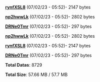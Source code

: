 [**rynfXSL8**](/data/rynfXSL8.txt) (07/02/23 - 05:52)- 2147 bytes

[**np2hwwLk**](/data/np2hwwLk.txt) (07/02/23 - 05:52)- 2802 bytes

[**DRNe0Tmr**](/data/DRNe0Tmr.txt) (07/02/23 - 05:52)- 297 bytes

[**np2hwwLk**](/data/np2hwwLk.txt) (07/02/23 - 05:52)- 2802 bytes

[**rynfXSL8**](/data/rynfXSL8.txt) (07/02/23 - 05:52)- 2147 bytes

[**DRNe0Tmr**](/data/DRNe0Tmr.txt) (07/02/23 - 05:52)- 297 bytes

**Total Datas**: 8729

**Total Size**: 57.66 MB / 57.7 MB